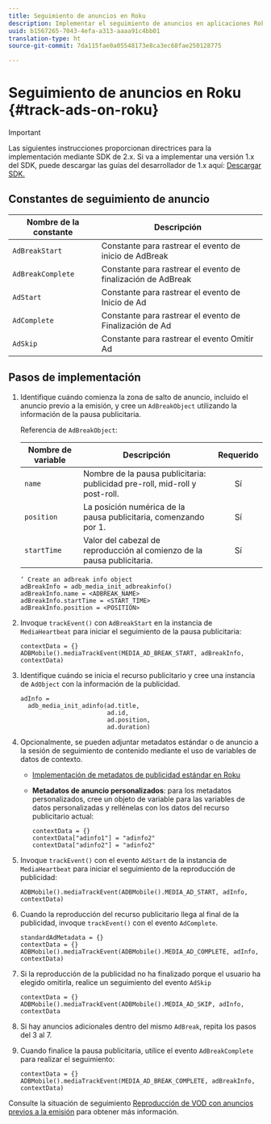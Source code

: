 ```yaml
---
title: Seguimiento de anuncios en Roku
description: Implementar el seguimiento de anuncios en aplicaciones Roku usando Media SDK.
uuid: b1567265-7043-4efa-a313-aaaa91c4bb01
translation-type: ht
source-git-commit: 7da115fae0a05548173e8ca3ec68fae250128775

---
```



# Seguimiento de anuncios en Roku {#track-ads-on-roku}

>[!IMPORTANT]
>
>Las siguientes instrucciones proporcionan directrices para la implementación mediante SDK de 2.x. Si va a implementar una versión 1.x del SDK, puede descargar las guías del desarrollador de 1.x aquí: [Descargar SDK.](/help/sdk-implement/download-sdks.md)

## Constantes de seguimiento de anuncio

| Nombre de la constante | Descripción   |
|---|---|
| `AdBreakStart` | Constante para rastrear el evento de inicio de AdBreak |
| `AdBreakComplete` | Constante para rastrear el evento de finalización de AdBreak |
| `AdStart` | Constante para rastrear el evento de Inicio de Ad |
| `AdComplete` | Constante para rastrear el evento de Finalización de Ad |
| `AdSkip` | Constante para rastrear el evento Omitir Ad |

## Pasos de implementación

1. Identifique cuándo comienza la zona de salto de anuncio, incluido el anuncio previo a la emisión, y cree un `AdBreakObject` utilizando la información de la pausa publicitaria.

   Referencia de `AdBreakObject`:

   | Nombre de variable | Descripción | Requerido |
   | --- | --- | :---: |
   | `name` | Nombre de la pausa publicitaria: publicidad pre-roll, mid-roll y post-roll. | Sí |
   | `position` | La posición numérica de la pausa publicitaria, comenzando por 1. | Sí |
   | `startTime` | Valor del cabezal de reproducción al comienzo de la pausa publicitaria. | Sí |

   ```
   ‘ Create an adbreak info object 
   adBreakInfo = adb_media_init_adbreakinfo() 
   adBreakInfo.name = <ADBREAK_NAME> 
   adBreakInfo.startTime = <START_TIME> 
   adBreakInfo.position = <POSITION>
   ```

1. Invoque `trackEvent()` con `AdBreakStart` en la instancia de `MediaHeartbeat` para iniciar el seguimiento de la pausa publicitaria:

   ```
   contextData = {} 
   ADBMobile().mediaTrackEvent(MEDIA_AD_BREAK_START, adBreakInfo, contextData)
   ```

1. Identifique cuándo se inicia el recurso publicitario y cree una instancia de `AdObject` con la información de la publicidad.

   ```
   adInfo =  
     adb_media_init_adinfo(ad.title,  
                           ad.id,  
                           ad.position,  
                           ad.duration) 
   ```

1. Opcionalmente, se pueden adjuntar metadatos estándar o de anuncio a la sesión de seguimiento de contenido mediante el uso de variables de datos de contexto.

   * [Implementación de metadatos de publicidad estándar en Roku](/help/sdk-implement/track-ads/impl-std-ad-metadata/impl-std-ad-metadata-roku.md)
   * **Metadatos de anuncio personalizados**: para los metadatos personalizados, cree un objeto de variable para las variables de datos personalizadas y rellénelas con los datos del recurso publicitario actual:

      ```
      contextData = {} 
      contextData["adinfo1"] = "adinfo2" 
      contextData["adinfo2"] = "adinfo2"
      ```

1. Invoque `trackEvent()` con el evento `AdStart` de la instancia de `MediaHeartbeat` para iniciar el seguimiento de la reproducción de publicidad:

   ```
   ADBMobile().mediaTrackEvent(ADBMobile().MEDIA_AD_START, adInfo, contextData)
   ```

1. Cuando la reproducción del recurso publicitario llega al final de la publicidad, invoque `trackEvent()` con el evento `AdComplete`.

   ```
   standardAdMetadata = {} 
   contextData = {} 
   ADBMobile().mediaTrackEvent(ADBMobile().MEDIA_AD_COMPLETE, adInfo, contextData)
   ```

1. Si la reproducción de la publicidad no ha finalizado porque el usuario ha elegido omitirla, realice un seguimiento del evento `AdSkip`

   ```
   contextData = {} 
   ADBMobile().mediaTrackEvent(ADBMobile().MEDIA_AD_SKIP, adInfo, contextData
   ```

1. Si hay anuncios adicionales dentro del mismo `AdBreak`, repita los pasos del 3 al 7.
1. Cuando finalice la pausa publicitaria, utilice el evento `AdBreakComplete` para realizar el seguimiento:

   ```
   contextData = {} 
   ADBMobile().mediaTrackEvent(MEDIA_AD_BREAK_COMPLETE, adBreakInfo, contextData)
   ```

Consulte la situación de seguimiento [Reproducción de VOD con anuncios previos a la emisión](/help/sdk-implement/tracking-scenarios/vod-preroll-ads.md) para obtener más información.

